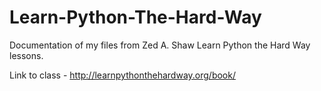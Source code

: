 Learn-Python-The-Hard-Way
=========================

Documentation of my files from Zed A. Shaw Learn Python the Hard Way lessons.

Link to class - http://learnpythonthehardway.org/book/
